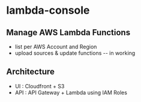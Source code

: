 # lambda-console

## Manage AWS Lambda Functions
  - list per AWS Account and Region
  - upload sources & update functions  -- in working

## Architecture
  - UI : Cloudfront + S3
  - API : API Gateway + Lambda using IAM Roles
  
